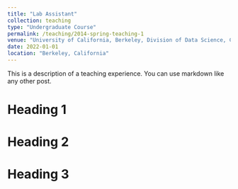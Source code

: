 ```yaml
---
title: "Lab Assistant"
collection: teaching
type: "Undergraduate Course"
permalink: /teaching/2014-spring-teaching-1
venue: "University of California, Berkeley, Division of Data Science, Computing, and Society"
date: 2022-01-01
location: "Berkeley, California"
---
```


This is a description of a teaching experience. You can use markdown like any other post.

Heading 1
======

Heading 2
======

Heading 3
======

